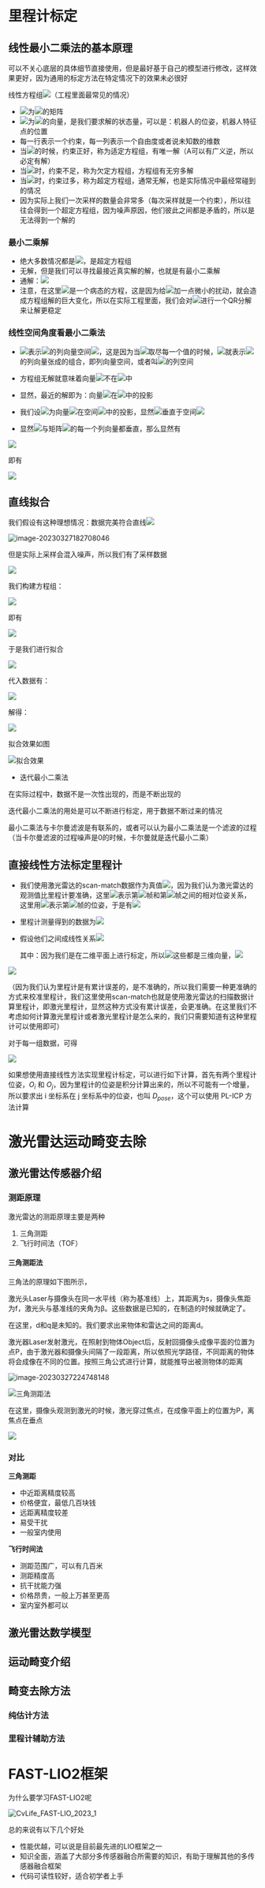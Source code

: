 # 里程计标定

## 线性最小二乘法的基本原理

可以不关心底层的具体细节直接使用，但是最好基于自己的模型进行修改，这样效果更好，因为通用的标定方法在特定情况下的效果未必很好

线性方程组![](https://www.zhihu.com/equation?tex=Ax%3Db)（工程里面最常见的情况）

- ![](https://www.zhihu.com/equation?tex=A)为![](https://www.zhihu.com/equation?tex=m%5Ctimes%20n)的矩阵
- ![](https://www.zhihu.com/equation?tex=x)为![](https://www.zhihu.com/equation?tex=n%5Ctimes%201)的向量，是我们要求解的状态量，可以是：机器人的位姿，机器人特征点的位置
- 每一行表示一个约束，每一列表示一个自由度或者说未知数的维数
- 当![](https://www.zhihu.com/equation?tex=m%3Dn)的时候，约束正好，称为适定方程组，有唯一解（A可以有广义逆，所以必定有解）
- 当![](https://www.zhihu.com/equation?tex=m%3Cn)时，约束不足，称为欠定方程组，方程组有无穷多解
- 当![](https://www.zhihu.com/equation?tex=m%3En)时，约束过多，称为超定方程组，通常无解，也是实际情况中最经常碰到的情况
- 因为实际上我们一次采样的数量会非常多（每次采样就是一个约束），所以往往会得到一个超定方程组，因为噪声原因，他们彼此之间都是矛盾的，所以是无法得到一个解的

### 最小二乘解

- 绝大多数情况都是![](https://www.zhihu.com/equation?tex=m%3En)，是超定方程组
- 无解，但是我们可以寻找最接近真实解的解，也就是有最小二乘解
- 通解：![](https://www.zhihu.com/equation?tex=x%5E%2A%3D%28A%5ETA%29%5E%7B-1%7DA%5ETb)
- 注意，在这里![](https://www.zhihu.com/equation?tex=Ax%3Db)是一个病态的方程，这是因为给![](https://www.zhihu.com/equation?tex=b)加一点微小的扰动，就会造成方程组解的巨大变化，所以在实际工程里面，我们会对![](https://www.zhihu.com/equation?tex=A%5ETA)进行一个QR分解来让解更稳定

### 线性空间角度看最小二乘法

- ![](https://www.zhihu.com/equation?tex=Ax)表示![](https://www.zhihu.com/equation?tex=A)的列向量空间![](https://www.zhihu.com/equation?tex=S)，这是因为当![](https://www.zhihu.com/equation?tex=x)取尽每一个值的时候，![](https://www.zhihu.com/equation?tex=Ax)就表示![](https://www.zhihu.com/equation?tex=A)的列向量张成的组合，即列向量空间，或者叫![](https://www.zhihu.com/equation?tex=A)的列空间

- 方程组无解就意味着向量![](https://www.zhihu.com/equation?tex=b)不在![](https://www.zhihu.com/equation?tex=S)中

- 显然，最近的解即为：向量![](https://www.zhihu.com/equation?tex=b)在![](https://www.zhihu.com/equation?tex=S)中的投影

- 我们设![](https://www.zhihu.com/equation?tex=Ax%5E%2A)为向量![](https://www.zhihu.com/equation?tex=b)在空间![](https://www.zhihu.com/equation?tex=S)中的投影，显然![](https://www.zhihu.com/equation?tex=%28b-Ax%5E%2A%29)垂直于空间![](https://www.zhihu.com/equation?tex=S)

- 显然![](https://www.zhihu.com/equation?tex=%28b-Ax%5E%2A%29)与矩阵![](https://www.zhihu.com/equation?tex=A)的每一个列向量都垂直，那么显然有
  

![](https://www.zhihu.com/equation?tex=%0A%20%20a_1%5ET%28b-Ax%5E%2A%29%3D0%5C%5C%0A%20%20a_2%5ET%28b-Ax%5E%2A%29%3D0%5C%5C%0A%20%20%5Ccdots%20%5C%5C%0A%20%20a_n%5ET%28b-Ax%5E%2A%29%3D0%0A%20%20)

  即有

![](https://www.zhihu.com/equation?tex=%0A%20%20A%5ET%28b-Ax%5E%2A%29%3D0%5C%5C%0A%20%20A%5ETb%3DA%5ETAx%5E%2A%5C%5C%0A%20%20x%5E%2A%3D%28A%5ETA%29%5E%7B-1%7DA%5ETb%0A%20%20)

  

## 直线拟合

我们假设有这种理想情况：数据完美符合直线![](https://www.zhihu.com/equation?tex=y%3D5x%2B2)

![image-20230327182708046](https://github.com/Michael-Jetson/SLAM_Notes/blob/main/img/image-20230327182708046.png?raw=true)

但是实际上采样会混入噪声，所以我们有了采样数据


![](https://www.zhihu.com/equation?tex=%0Ax%3D%281%2C2%2C3%2C4%2C5%2C6%2C7%2C8%2C9%2C10%29%5C%5C%0Ay%3D%286.9918%2C14.2987%2C16.2019%2C22.4263%2C25.6191%2C33.2563%2C35.7755%2C42.0298%2C47.9954%2C53.9545%29%0A)

我们构建方程组：

![](https://www.zhihu.com/equation?tex=%0A%5Cleft%20%5B%20%0A%5Cbegin%7Bmatrix%7D%0Ax_1%20%261%5C%5C%0Ax_2%20%261%5C%5C%0A%5Cvdots%20%26%20%5Cvdots%20%5C%5C%0Ax_n%20%261%0A%5Cend%7Bmatrix%7D%0A%5Cright%5D%0A%2A%0A%5Cleft%20%5B%20%0A%5Cbegin%7Bmatrix%7D%0Aa%5C%5C%0Ab%0A%5Cend%7Bmatrix%7D%0A%5Cright%5D%0A%3D%0A%5Cleft%20%5B%20%0A%5Cbegin%7Bmatrix%7D%0Ay_1%20%5C%5C%0Ay_2%20%5C%5C%0A%5Cvdots%20%5C%5C%0Ay_n%0A%5Cend%7Bmatrix%7D%0A%5Cright%5D%0A)

即有

![](https://www.zhihu.com/equation?tex=%0AAx%3Db%0A)

于是我们进行拟合

![](https://www.zhihu.com/equation?tex=%0AA%5ETA%3D%0A%5Cleft%20%5B%20%0A%5Cbegin%7Bmatrix%7D%0Ax_1%20%26x_2%26%20%5Ccdots%20%26x_n%5C%5C%0A1%261%26%5Ccdots%261%0A%5Cend%7Bmatrix%7D%0A%5Cright%5D%0A%2A%0A%5Cleft%20%5B%20%0A%5Cbegin%7Bmatrix%7D%0Ax_1%20%261%5C%5C%0Ax_2%20%261%5C%5C%0A%5Cvdots%20%26%20%5Cvdots%20%5C%5C%0Ax_n%20%261%5C%5C%0A%5Cend%7Bmatrix%7D%0A%5Cright%5D%0A%3D%0A%5Cleft%20%5B%20%0A%5Cbegin%7Bmatrix%7D%0A%5Csum%20%5Climits%20%5En_%7Bi%3D1%7Dx%5E2_i%20%26%5Csum%20%5Climits%20%5En_%7Bi%3D1%7Dx_i%20%5C%5C%0A%5Csum%20%5Climits%20%5En_%7Bi%3D1%7Dx_i%26n%5C%5C%20%0A%5Cend%7Bmatrix%7D%0A%5Cright%5D%0A%5C%5C%0A%28A%5ETA%29%5E%7B-1%7D%3D%0A%5Cleft%20%5B%20%0A%5Cbegin%7Bmatrix%7D%0A%5Cfrac%7B-n%7D%7BB%7D%20%26%5Cfrac%7B%5Csum%20%5Climits%20%5En_%7Bi%3D1%7Dx%5E2_i%20%7D%7BB%7D%20%20%5C%5C%0A%5Cfrac%7B%5Csum%20%5Climits%20%5En_%7Bi%3D1%7Dx_i%7D%7BB%7D%26%5Cfrac%7B%5Csum%20%5Climits%20%5En_%7Bi%3D1%7Dx%5E2_i%7D%7BB%7D%5C%5C%20%0A%5Cend%7Bmatrix%7D%0A%5Cright%5D%EF%BC%8C%E5%85%B6%E4%B8%ADB%3D%0A%28%5Csum%20%5Climits%20%5En_%7Bi%3D1%7Dx_i%29%5E2-n%5Csum%20%5Climits%20%5En_%7Bi%3D1%7Dx_i%5E2%0A%5C%5C%0A%E8%A7%A3%E5%BE%97%EF%BC%9Ax%3D%0A%5Cleft%20%5B%20%0A%5Cbegin%7Bmatrix%7D%0A%5Cfrac%7Bn%5Csum%20x_iy_i-%5Csum%20x_i%20%5Csum%20y_i%7D%7Bn%5Csum%20x_i%5E2-%5Csum%20x_i%5Csum%20x_i%7D%5C%5C%0A%5Cfrac%7B%5Csum%20x_i%5E2%5Csum%20y_i-%5Csum%20x_iy_i%5Csum%20x_i%7D%7Bn%5Csum%20x_i%5E2-%5Csum%20x_i%5Csum%20x_i%7D%0A%5Cend%7Bmatrix%7D%0A%5Cright%5D%0A)

代入数据有：

![](https://www.zhihu.com/equation?tex=%0A%5Csum%20x_i%5E2%3D385%5C%5C%0A%5Csum%20x_i%3D55%5C%5C%0A%5Csum%20x_iy_i%3D2059.7039%5C%5C%0A%5Csum%20y_i%3D298.5494%0A)

解得：

![](https://www.zhihu.com/equation?tex=%0Aa%3D%5Cfrac%7B2059.7039%2A10-298.5494%2A55%7D%7B385%2A10-55%2A55%7D%3D5.063%5C%5C%0Ab%3D%5Cfrac%7B385%2A298.5494-2059.7039%2A55%7D%7B385%2A10-55%2A55%7D%3D2.009%0A)


拟合效果如图

![拟合效果](https://github.com/Michael-Jetson/SLAM_Notes/blob/main/img/image-20230327183816465.png?raw=true)

- 迭代最小二乘法

在实际过程中，数据不是一次性出现的，而是不断出现的

迭代最小二乘法的用处是可以不断进行标定，用于数据不断过来的情况

最小二乘法与卡尔曼滤波是有联系的，或者可以认为最小二乘法是一个滤波的过程（当卡尔曼滤波的过程噪声是0的时候，卡尔曼就是迭代最小二乘）

## 直接线性方法标定里程计

- 我们使用激光雷达的scan-match数据作为真值![](https://www.zhihu.com/equation?tex=u%5E%2A_i)，因为我们认为激光雷达的观测值比里程计要准确，这里![](https://www.zhihu.com/equation?tex=u_i%5E%2A)表示第![](https://www.zhihu.com/equation?tex=i)帧和第![](https://www.zhihu.com/equation?tex=j)帧之间的相对位姿关系，这里用![](https://www.zhihu.com/equation?tex=P_i)表示第![](https://www.zhihu.com/equation?tex=i)帧的位姿，于是有![](https://www.zhihu.com/equation?tex=u_i%3DP%5E%7B-1%7D_iP_j)

- 里程计测量得到的数据为![](https://www.zhihu.com/equation?tex=u_i)

- 假设他们之间成线性关系![](https://www.zhihu.com/equation?tex=u_i%5E%2A%3DX%2Au_i)

  其中：因为我们是在二维平面上进行标定，所以![](https://www.zhihu.com/equation?tex=u_i)这些都是三维向量，![](https://www.zhihu.com/equation?tex=u_i%3D%28u_%7Bix%7D%2Cu_%7Biy%7D%2Cu_%7Bi%5Ctheta%7D%29)
  

![](https://www.zhihu.com/equation?tex=%0A%20%20X%3D%0A%20%20%5Cleft%5B%0A%20%20%5Cbegin%7Bmatrix%7D%0A%20%20x_%7B11%7D%26x_%7B12%7D%26x_%7B13%7D%5C%5C%0A%20%20x_%7B21%7D%26x_%7B22%7D%26x_%7B23%7D%5C%5C%0A%20%20x_%7B31%7D%26x_%7B32%7D%26x_%7B33%7D%5C%5C%0A%20%20%5Cend%7Bmatrix%7D%0A%20%20%5Cright%5D%0A%20%20)

  

（因为我们认为里程计是有累计误差的，是不准确的，所以我们需要一种更准确的方式来校准里程计，我们这里使用scan-match也就是使用激光雷达的扫描数据计算里程计，即激光里程计，显然这种方式没有累计误差，会更准确。在这里我们不考虑如何计算激光里程计或者激光里程计是怎么来的，我们只需要知道有这种里程计可以使用即可）

对于每一组数据，可得

![](https://www.zhihu.com/equation?tex=%0Au_%7Bix%7D%2Ax_%7B11%7D%2Bu_%7Biy%7D%2Ax_%7B12%7D%2Bu_%7Bi%5Ctheta%7D%2Ax_%7B13%7D%3Du_%7Bix%7D%5E%2A%5C%5C%0Au_%7Bix%7D%2Ax_%7B21%7D%2Bu_%7Biy%7D%2Ax_%7B22%7D%2Bu_%7Bi%5Ctheta%7D%2Ax_%7B23%7D%3Du_%7Biy%7D%5E%2A%5C%5C%0Au_%7Bix%7D%2Ax_%7B31%7D%2Bu_%7Biy%7D%2Ax_%7B32%7D%2Bu_%7Bi%5Ctheta%7D%2Ax_%7B33%7D%3Du_%7Bi%5Ctheta%7D%5E%2A%5C%5C%0A%5Cleft%5B%0A%5Cbegin%7Bmatrix%7D%0Au_%7Bix%7D%26u_%7Biy%7D%26u_%7Bi%5Ctheta%7D%260%260%260%260%260%260%5C%5C%0A0%260%260%26u_%7Bix%7D%26u_%7Biy%7D%26u_%7Bi%5Ctheta%7D%260%260%260%5C%5C%0A0%260%260%260%260%260%26u_%7Bix%7D%26u_%7Biy%7D%26u_%7Bi%5Ctheta%7D%5C%5C%0A%5Cend%7Bmatrix%7D%0A%5Cright%5D%0A%5Cleft%5B%0A%5Cbegin%7Bmatrix%7D%0Ax_%7B11%7D%5C%5C%0A%5Cvdots%5C%5C%0Ax_%7B33%7D%0A%5Cend%7Bmatrix%7D%0A%5Cright%5D%0A%3D%0A%5Cleft%5B%0A%5Cbegin%7Bmatrix%7D%0Au_%7Bix%7D%5E%2A%5C%5C%0Au_%7Biy%7D%5E%2A%5C%5C%0Au_%7Bi%5Ctheta%7D%5E%2A%5C%5C%0A%5Cend%7Bmatrix%7D%0A%5Cright%5D%5C%5C%0AA%3D%0A%5Cleft%5B%0A%5Cbegin%7Bmatrix%7D%0AA_1%5C%5C%0A%5Cvdots%5C%5C%0AA_n%5C%5C%0A%5Cend%7Bmatrix%7D%0A%5Cright%5D%0A%5Chspace%7B3em%7D%0Ab%3D%0A%5Cleft%5B%0A%5Cbegin%7Bmatrix%7D%0Ab_1%5C%5C%0A%5Cvdots%5C%5C%0Ab_n%5C%5C%0A%5Cend%7Bmatrix%7D%0A%5Cright%5D%0A%5Chspace%7B3em%7D%0A%5Cvec%7BX%7D%3D%28A%5ETA%29%5E%7B-1%7DA%5ETb%0A)

如果想使用直接线性方法实现里程计标定，可以进行如下计算，首先有两个里程计位姿，$O_i$ 和 $O_j$，因为里程计的位姿是积分计算出来的，所以不可能有一个增量，所以要求出 i 坐标系在 j 坐标系中的位姿，也叫 $D_{pose}$，这个可以使用 PL-ICP 方法计算


# 激光雷达运动畸变去除

## 激光雷达传感器介绍

### 测距原理

激光雷达的测距原理主要是两种

1. 三角测距
2. 飞行时间法（TOF）

#### 三角测距法

三角法的原理如下图所示，

激光头Laser与摄像头在同一水平线（称为基准线）上，其距离为s，摄像头焦距为f，激光头与基准线的夹角为β。这些数据是已知的，在制造的时候就确定了。

在这里，d和q是未知的。我们要求出来物体和雷达之间的距离d。

激光器Laser发射激光，在照射到物体Object后，反射回摄像头成像平面的位置为点P，由于激光器和摄像头间隔了一段距离，所以依照光学路径，不同距离的物体将会成像在不同的位置。按照三角公式进行计算，就能推导出被测物体的距离

![image-20230327224748148](https://github.com/Michael-Jetson/SLAM_Notes/blob/main/img/image-20230327224748148.png?raw=true)

![三角测距法](https://img-blog.csdn.net/20170904153359742?watermark/2/text/aHR0cDovL2Jsb2cuY3Nkbi5uZXQvTHJpc2Zpc2g=/font/5a6L5L2T/fontsize/400/fill/I0JBQkFCMA==/dissolve/70/gravity/SouthEast)

在这里，摄像头观测到激光的时候，激光穿过焦点，在成像平面上的位置为P，离焦点在垂点

![](https://www.zhihu.com/equation?tex=%0A%5Ctan%20%5Cbeta%0A)



### 对比

**三角测距**

- 中近距离精度较高
- 价格便宜，最低几百块钱
- 远距离精度较差
- 易受干扰
- 一般室内使用

**飞行时间法**

- 测距范围广，可以有几百米
- 测距精度高
- 抗干扰能力强
- 价格昂贵，一般上万甚至更高
- 室内室外都可以

## 激光雷达数学模型

## 运动畸变介绍

## 畸变去除方法

### 纯估计方法

### 里程计辅助方法

# FAST-LIO2框架

为什么要学习FAST-LIO2呢

![CvLife_FAST-LIO_2023_1](./assets/CvLife_FAST-LIO_2023_1.png)

总的来说有以下几个好处

- 性能优越，可以说是目前最先进的LIO框架之一
- 知识全面，涵盖了大部分多传感器融合所需要的知识，有助于理解其他的多传感器融合框架
- 代码可读性较好，适合初学者上手
